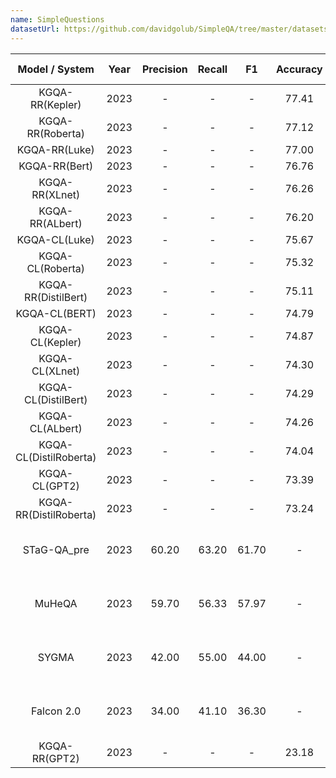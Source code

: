 ```yaml
---
name: SimpleQuestions
datasetUrl: https://github.com/davidgolub/SimpleQA/tree/master/datasets/SimpleQuestions
---
```



| Model / System | Year | Precision | Recall |  F1   |  Accuracy  | Language |                                         Reported by                                          |
|:--------------:|:----:|:---------:|:------:|:-----:|:-----:|:--------:|:--------------------------------------------------------------------------------------------:|
|  KGQA-RR(Kepler) | 2023 |   -     |    -   |   -   | 77.41 |  EN    | [Hu et al.](https://arxiv.org/pdf/2303.10368.pdf)  |
|  KGQA-RR(Roberta)| 2023 |   -     |    -   |   -   | 77.12 |  EN    | [Hu et al.](https://arxiv.org/pdf/2303.10368.pdf)  |
|  KGQA-RR(Luke)   | 2023 |   -     |    -   |   -   | 77.00 |  EN    | [Hu et al.](https://arxiv.org/pdf/2303.10368.pdf)  |
|  KGQA-RR(Bert)   | 2023 |   -     |    -   |   -   | 76.76 |  EN    | [Hu et al.](https://arxiv.org/pdf/2303.10368.pdf)  |
|  KGQA-RR(XLnet)  | 2023 |    -    |     -  |    -  | 76.26 |  EN    | [Hu et al.](https://arxiv.org/pdf/2303.10368.pdf)  |
|  KGQA-RR(ALbert) | 2023 |    -    |     -  |    -  | 76.20 |  EN    | [Hu et al.](https://arxiv.org/pdf/2303.10368.pdf)  |
|  KGQA-CL(Luke)   | 2023 |   -     |     -  | -     |  75.67 |  EN    |  [Hu et al.](https://arxiv.org/pdf/2303.10368.pdf)  |
|  KGQA-CL(Roberta)| 2023 |   -     |     -  |   -   |  75.32 |  EN    |  [Hu et al.](https://arxiv.org/pdf/2303.10368.pdf)  |
|  KGQA-RR(DistilBert) | 2023 |   - |     -  |    -  | 75.11 |  EN    | [Hu et al.](https://arxiv.org/pdf/2303.10368.pdf)  |
|  KGQA-CL(BERT) | 2023 |   -       |    -   |   -    | 74.79 |  EN    | [Hu et al.](https://arxiv.org/pdf/2303.10368.pdf)  |
|  KGQA-CL(Kepler) | 2023 |   -     |    -   |   -    | 74.87 |  EN    | [Hu et al.](https://arxiv.org/pdf/2303.10368.pdf)  |
|  KGQA-CL(XLnet) | 2023 |   -      |    -   |   -    | 74.30 |  EN    | [Hu et al.](https://arxiv.org/pdf/2303.10368.pdf)  |
| KGQA-CL(DistilBert) | 2023 |   -  |    -   |   -    | 74.29   |  EN    | [Hu et al.](https://arxiv.org/pdf/2303.10368.pdf)  |
|  KGQA-CL(ALbert) | 2023 |   -     |    -   |   -    | 74.26   |  EN    | [Hu et al.](https://arxiv.org/pdf/2303.10368.pdf)  |
|  KGQA-CL(DistilRoberta) | 2023 | -  |    -   |   -    | 74.04   |  EN    | [Hu et al.](https://arxiv.org/pdf/2303.10368.pdf)  |
|  KGQA-CL(GPT2) | 2023 |   -         |    -   |   -    | 73.39   |  EN    | [Hu et al.](https://arxiv.org/pdf/2303.10368.pdf)  |
|  KGQA-RR(DistilRoberta) | 2023 |   - |     -  |    -  | 73.24 |  EN    | [Hu et al.](https://arxiv.org/pdf/2303.10368.pdf)  |
|  STaG-QA_pre   | 2023 |   60.20   | 63.20  | 61.70 |   -  |   EN    |  [Badenes-Olmedo and Corcho](https://www.semantic-web-journal.net/system/files/swj3379.pdf)  |
|     MuHeQA     | 2023 |   59.70   | 56.33  | 57.97 |  -  |    EN    |  [Badenes-Olmedo and Corcho](https://www.semantic-web-journal.net/system/files/swj3379.pdf)  |
|     SYGMA      | 2023 |   42.00   | 55.00  | 44.00 |  -  |    EN    |  [Badenes-Olmedo and Corcho](https://www.semantic-web-journal.net/system/files/swj3379.pdf)  |
|   Falcon 2.0   | 2023 |   34.00   | 41.10  | 36.30 |   -  |   EN    |  [Badenes-Olmedo and Corcho](https://www.semantic-web-journal.net/system/files/swj3379.pdf)  |
|  KGQA-RR(GPT2) | 2023 |   - |     -  |    -  | 23.18 |  EN    | [Hu et al.](https://arxiv.org/pdf/2303.10368.pdf)  |